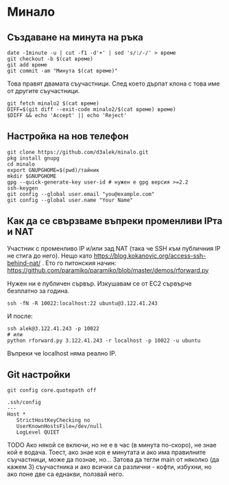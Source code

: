 # Минало

## Създаване на минута на ръка

```
date -Iminute -u | cut -f1 -d'+' | sed 's/:/-/' > време
git checkout -b $(cat време)
git add време
git commit -am "Минута $(cat време)"
```

Това правят двамата съучастници. След което дърпат клона с това име от другите съучастници. 

```
git fetch minalo2 $(cat време)
DIFF=$(git diff --exit-code minalo2/$(cat време) време)
$DIFF && echo 'Accept' || echo 'Reject'
```

## Настройка на нов телефон

```
git clone https://github.com/d3alek/minalo.git
pkg install gnupg
cd minalo
export GNUPGHOME=$(pwd)/тайник
mkdir $GNUPGHOME
gpg --quick-generate-key user-id # нужен е gpg версия >=2.2
ssh-keygen
git config --global user.email "you@example.com"
git config --global user.name "Your Name"
```

## Как да се свързваме въпреки променливи IPта и NAT

Участник с променливо IP и/или зад NAT (така че SSH към публичния IP не стига до него). Нещо като https://blog.kokanovic.org/access-ssh-behind-nat/ . Ето го питонския начин: https://github.com/paramiko/paramiko/blob/master/demos/rforward.py

Нужен ни е публичен сървър. Изкушавам се от EC2 сървърче безплатно за година.

```
ssh -fN -R 10022:localhost:22 ubuntu@3.122.41.243
```

И после:

```
ssh alek@3.122.41.243 -p 10022
# или
python rforward.py 3.122.41.243 -r localhost -p 10022 -u ubuntu
```

Въпреки че localhost няма реално IP.

## Git настройки
```
git config core.quotepath off
```

```
.ssh/config
---
Host *
   StrictHostKeyChecking no
   UserKnownHostsFile=/dev/null
   LogLevel QUIET 
```

TODO
Ако някой се включи, но не е в час (в минута по-скоро), не знае кой е водача. Тоест, ако знае коя е минутата и ако има правилните съучастници, може да познае, но... Затова да тегли main от няколко (да кажем 3) съучастника и ако всички са различни - кофти, избухни, но ако поне две са еднакви, ползвай него.
